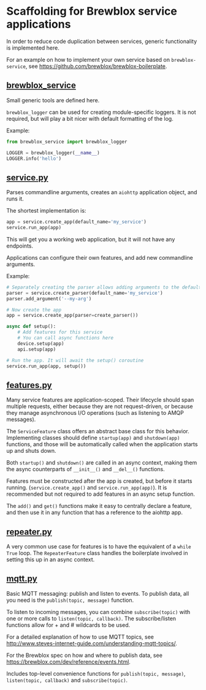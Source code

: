 # Scaffolding for Brewblox service applications

In order to reduce code duplication between services, generic functionality is implemented here.

For an example on how to implement your own service based on `brewblox-service`, see <https://github.com/brewblox/brewblox-boilerplate>.

## [brewblox_service](./brewblox_service/__init__.py)

Small generic tools are defined here.

`brewblox_logger` can be used for creating module-specific loggers. It is not required, but will play a bit nicer with default formatting of the log.

Example:

```python
from brewblox_service import brewblox_logger

LOGGER = brewblox_logger(__name__)
LOGGER.info('hello')
```

## [service.py](./brewblox_service/service.py)

Parses commandline arguments, creates an `aiohttp` application object, and runs it.

The shortest implementation is:

```python
app = service.create_app(default_name='my_service')
service.run_app(app)
```

This will get you a working web application, but it will not have any endpoints.

Applications can configure their own features, and add new commandline arguments.

Example:

```python
# Separately creating the parser allows adding arguments to the default set
parser = service.create_parser(default_name='my_service')
parser.add_argument('--my-arg')

# Now create the app
app = service.create_app(parser=create_parser())

async def setup():
    # Add features for this service
    # You can call async functions here
    device.setup(app)
    api.setup(app)

# Run the app. It will await the setup() coroutine
service.run_app(app, setup())
```

## [features.py](./brewblox_service/features.py)

Many service features are application-scoped. Their lifecycle should span multiple requests, either because they are not request-driven, or because they manage asynchronous I/O operations (such as listening to AMQP messages).

The `ServiceFeature` class offers an abstract base class for this behavior. Implementing classes should define `startup(app)` and `shutdown(app)` functions, and those will be automatically called when the application starts up and shuts down.

Both `startup()` and `shutdown()` are called in an async context, making them the async counterparts of `__init__()` and `__del__()` functions.

Features must be constructed after the app is created, but before it starts running. (`service.create_app()` and `service.run_app(app)`).
It is recommended but not required to add features in an async setup function.

The `add()` and `get()` functions make it easy to centrally declare a feature, and then use it in any function that has a reference to the aiohttp app.

## [repeater.py](./brewblox_service/repeater.py)

A very common use case for features is to have the equivalent of a `while True` loop.
The `RepeaterFeature` class handles the boilerplate involved in setting this up in an async context.

## [mqtt.py](./brewblox_service/mqtt.py)

Basic MQTT messaging: publish and listen to events.
To publish data, all you need is the `publish(topic, message)` function.

To listen to incoming messages, you can combine `subscribe(topic)` with one or more calls to `listen(topic, callback)`.
The subscribe/listen functions allow for + and # wildcards to be used.

For a detailed explanation of how to use MQTT topics, see <http://www.steves-internet-guide.com/understanding-mqtt-topics/>.

For the Brewblox spec on how and where to publish data, see <https://brewblox.com/dev/reference/events.html>.

Includes top-level convenience functions for `publish(topic, message)`, `listen(topic, callback)` and `subscribe(topic)`.

